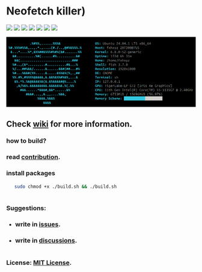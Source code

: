 # Neofetch killer)

![](https://img.shields.io/github/issues/fxhxyz4/nekofetch)
![](https://img.shields.io/github/commit-activity/t/fxhxyz4/nekofetch)
![](https://img.shields.io/github/forks/fxhxyz4/nekofetch)
![](https://img.shields.io/github/languages/top/fxhxyz4/nekofetch)
![](https://img.shields.io/github/downloads/fxhxyz4/nekofetch/total)
![](https://img.shields.io/github/languages/code-size/fxhxyz4/nekofetch)
![](https://img.shields.io/github/license/fxhxyz4/nekofetch)

![image.png](./assets/image.png)

## Check [wiki](https://github.com/fxhxyz4/nekofetch/wiki) for more information.

### how to build?
### read [contribution](CONTRIBUTION.md).
### install packages
```bash
   sudo chmod +x ./build.sh && ./build.sh
```

#

### Suggestions:
- ### write in [issues](https://github.com/fxhxyz4/nekofetch/issues).
- ### write in [discussions](https://github.com/fxhxyz4/nekofetch/discussions/).

#

### License: [MIT License](./LICENSE.md).
